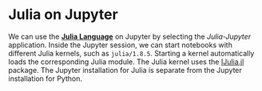 # Julia on Jupyter
We can use the [**Julia Language**](../../apps/julia.md) on Jupyter by selecting the *Julia-Jupyter* application.
Inside the Jupyter session, we can start notebooks with different Julia kernels, such as `julia/1.8.5`.
Starting a kernel automatically loads the corresponding Julia module.
The Julia kernel uses the [IJulia.jl](https://github.com/JuliaLang/IJulia.jl) package.
The Jupyter installation for Julia is separate from the Jupyter installation for Python.
